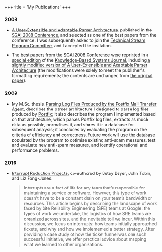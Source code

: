 +++
title = 'My Publications'
+++

### 2008

*   [A User-Extensible and Adaptable Parser
    Architecture](/publications/sgai-2008.pdf), published in the [SGAI 2008
    Conference](https://www.bcs-sgai.org/ai2008/), and selected as one of the
    best papers from the conference.  I was subsequently asked to join the
    [Technical Stream Program Committee](https://www.bcs-sgai.org/tpc/?x=491),
    and I accepted the invitation.

*   The [best papers](https://www.bcs-sgai.org/sgai/kbsj_ai2008.htm) from the
    [SGAI 2008 Conference](https://www.bcs-sgai.org/ai2008/) were reprinted in a
    [special
    edition](https://www.sciencedirect.com/science?_ob=PublicationURL&_tockey=%23TOC%235652%232009%23999779992%231492106%23FLA%23&_cdi=5652&_pubType=J&_auth=y&_acct=C000050221&_version=1&_urlVersion=0&_userid=10&md5=c8b5b4f07319ac01a00136db989ce839)
    of the [Knowledge-Based Systems
    Journal](https://www.elsevier.com/wps/find/journaldescription.cws_home/525448/description),
    including [a slightly modified version of A User-Extensible and Adaptable
    Parser
    Architecture](https://www.sciencedirect.com/science?_ob=ArticleURL&_udi=B6V0P-4VDH8TX-2&_user=10&_coverDate=10%2F31%2F2009&_rdoc=7&_fmt=high&_orig=browse&_srch=doc-info%28%23toc%235652%232009%23999779992%231492106%23FLA%23display%23Volume%29&_cdi=5652&_sort=d&_docanchor=&_ct=13&_acct=C000050221&_version=1&_urlVersion=0&_userid=10&md5=5c31a86b511324c294ed5ef10d775f85)
    (the modifications were solely to meet the publisher's formatting
    requirements; the contents are unchanged from [the original
    paper](/publications/sgai-2008.pdf)).

### 2009

*   My M.Sc. thesis, [Parsing Log Files Produced by the Postfix Mail Transfer
    Agent](/publications/msc-thesis.pdf), describes the parser architecture I
    designed to parse log files produced by [Postfix](https://www.postfix.org/);
    it also describes the program I implemented based on that architecture,
    which parses Postfix log files, extracts as much data as possible,
    normalises it, and stores it in a database for subsequent analysis; it
    concludes by evaluating the program on the criteria of efficiency and
    correctness.  Future work will use the database populated by the program to
    optimise existing anti-spam measures, test and evaluate new anti-spam
    measures, and identify operational and performance problems.

### 2016

*   [Interrupt Reduction
    Projects](https://www.usenix.org/publications/login/winter-2016-vol-41-no-4/beyer),
    co-authored by Betsy Beyer, John Tobin, and Liz Fong-Jones.

    > Interrupts are a fact of life for any team that’s responsible for
    > maintaining a service or software. However, this type of work doesn’t have
    > to be a constant drain on your team’s bandwidth or resources. This article
    > begins by describing the landscape of work faced by Site Reliability
    > Engineering (SRE) teams at Google: the types of work we undertake, the
    > logistics of how SRE teams are organized across sites, and the inevitable
    > toil we incur. Within this discussion, we focus on interrupts: how teams
    > initially approached tickets, and why and how we implemented a better
    > strategy. After providing a case study of how the ticket funnel was one
    > such successful initiative, we offer practical advice about mapping what
    > we learned to other organizations.

